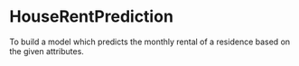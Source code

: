 # HouseRentPrediction
To build a model which predicts the monthly rental of a residence based on the given attributes.
